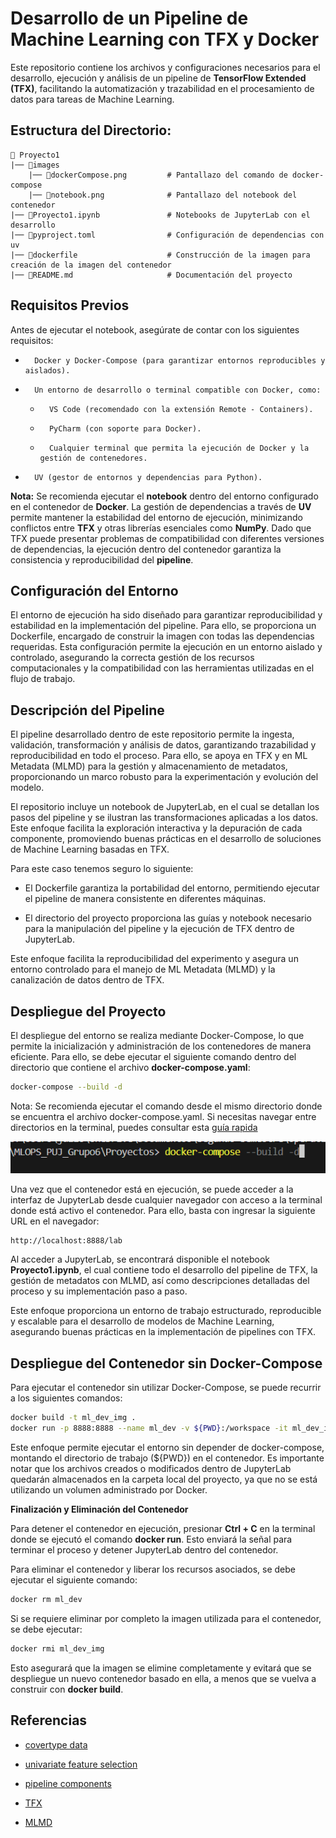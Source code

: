 # Desarrollo de un Pipeline de Machine Learning con TFX y Docker

Este repositorio contiene los archivos y configuraciones necesarios para el desarrollo, ejecución y análisis de un pipeline de **TensorFlow Extended (TFX)**, facilitando la automatización y trazabilidad en el procesamiento de datos para tareas de Machine Learning.

##      Estructura del Directorio:

```plaintext
📁 Proyecto1 
|── 📁images
    |── 📄dockerCompose.png         # Pantallazo del comando de docker-compose
    |── 📄notebook.png              # Pantallazo del notebook del contenedor
|── 📄Proyecto1.ipynb               # Notebooks de JupyterLab con el desarrollo
|── 📄pyproject.toml                # Configuración de dependencias con uv
|── 📄dockerfile                    # Construcción de la imagen para creación de la imagen del contenedor
|── 📄README.md                     # Documentación del proyecto
```

##      Requisitos Previos  

Antes de ejecutar el notebook, asegúrate de contar con los siguientes requisitos:

-       Docker y Docker-Compose (para garantizar entornos reproducibles y aislados).

-       Un entorno de desarrollo o terminal compatible con Docker, como:

    -       VS Code (recomendado con la extensión Remote - Containers).

    -       PyCharm (con soporte para Docker).

    -       Cualquier terminal que permita la ejecución de Docker y la gestión de contenedores.

-       UV (gestor de entornos y dependencias para Python).

**Nota:** Se recomienda ejecutar el **notebook** dentro del entorno configurado en el contenedor de **Docker**. La gestión de dependencias a través de **UV** permite mantener la estabilidad del entorno de ejecución, minimizando conflictos entre **TFX** y otras librerías esenciales como **NumPy**. Dado que TFX puede presentar problemas de compatibilidad con diferentes versiones de dependencias, la ejecución dentro del contenedor garantiza la consistencia y reproducibilidad del **pipeline**.

##      Configuración del Entorno

El entorno de ejecución ha sido diseñado para garantizar reproducibilidad y estabilidad en la implementación del pipeline. Para ello, se proporciona un Dockerfile, encargado de construir la imagen con todas las dependencias requeridas. Esta configuración permite la ejecución en un entorno aislado y controlado, asegurando la correcta gestión de los recursos computacionales y la compatibilidad con las herramientas utilizadas en el flujo de trabajo.

##      Descripción del Pipeline

El pipeline desarrollado dentro de este repositorio permite la ingesta, validación, transformación y análisis de datos, garantizando trazabilidad y reproducibilidad en todo el proceso. Para ello, se apoya en TFX y en ML Metadata (MLMD) para la gestión y almacenamiento de metadatos, proporcionando un marco robusto para la experimentación y evolución del modelo.

El repositorio incluye un notebook de JupyterLab, en el cual se detallan los pasos del pipeline y se ilustran las transformaciones aplicadas a los datos. Este enfoque facilita la exploración interactiva y la depuración de cada componente, promoviendo buenas prácticas en el desarrollo de soluciones de Machine Learning basadas en TFX.

Para este caso tenemos seguro lo siguiente:  

-   El Dockerfile garantiza la portabilidad del entorno, permitiendo ejecutar el pipeline de manera consistente en diferentes máquinas.

-   El directorio del proyecto proporciona las guías y notebook necesario para la manipulación del pipeline y la ejecución de TFX dentro de JupyterLab.

Este enfoque facilita la reproducibilidad del experimento y asegura un entorno controlado para el manejo de ML Metadata (MLMD) y la canalización de datos dentro de TFX. 


##      Despliegue del Proyecto

El despliegue del entorno se realiza mediante Docker-Compose, lo que permite la inicialización y administración de los contenedores de manera eficiente. Para ello, se debe ejecutar el siguiente comando dentro del directorio que contiene el archivo **docker-compose.yaml**:

```Bash
docker-compose --build -d
```
Nota: Se recomienda ejecutar el comando desde el mismo directorio donde se encuentra el archivo docker-compose.yaml. Si necesitas navegar entre directorios en la terminal, puedes consultar esta [guía rapida](https://terminalcheatsheet.com/es/guides/navigate-terminal)

![Ejemplo en Consola](images/dockerCompose.png)

Una vez que el contenedor está en ejecución, se puede acceder a la interfaz de JupyterLab desde cualquier navegador con acceso a la terminal donde está activo el contenedor. Para ello, basta con ingresar la siguiente URL en el navegador:

```Bash
http://localhost:8888/lab 
```

Al acceder a JupyterLab, se encontrará disponible el notebook **Proyecto1.ipynb**, el cual contiene todo el desarrollo del pipeline de TFX, la gestión de metadatos con MLMD, así como descripciones detalladas del proceso y su implementación paso a paso.

Este enfoque proporciona un entorno de trabajo estructurado, reproducible y escalable para el desarrollo de modelos de Machine Learning, asegurando buenas prácticas en la implementación de pipelines con TFX.


##      Despliegue del Contenedor sin Docker-Compose

Para ejecutar el contenedor sin utilizar Docker-Compose, se puede recurrir a los siguientes comandos:

```Bash
docker build -t ml_dev_img .
docker run -p 8888:8888 --name ml_dev -v ${PWD}:/workspace -it ml_dev_img
```

Este enfoque permite ejecutar el entorno sin depender de docker-compose, montando el directorio de trabajo (${PWD}) en el contenedor. Es importante notar que los archivos creados o modificados dentro de JupyterLab quedarán almacenados en la carpeta local del proyecto, ya que no se está utilizando un volumen administrado por Docker.

**Finalización y Eliminación del Contenedor**

Para detener el contenedor en ejecución, presionar **Ctrl + C** en la terminal donde se ejecutó el comando **docker run**. Esto enviará la señal para terminar el proceso y detener JupyterLab dentro del contenedor.

Para eliminar el contenedor y liberar los recursos asociados, se debe ejecutar el siguiente comando:

```Bash 
docker rm ml_dev
```
Si se requiere eliminar por completo la imagen utilizada para el contenedor, se debe ejecutar:

```Bash
docker rmi ml_dev_img
```

Esto asegurará que la imagen se elimine completamente y evitará que se despliegue un nuevo contenedor basado en ella, a menos que se vuelva a construir con **docker build**.


##      Referencias

-   [covertype data](https://archive.ics.uci.edu/ml/datasets/covertype)

-   [univariate feature selection](https://scikit-learn.org/stable/modules/feature_selection.html#univariate-feature-selection)

-   [pipeline components](https://www.tensorflow.org/tfx/api_docs/python/tfx/v1/components)

-   [TFX](https://www.tensorflow.org/tfx/guide?hl=es)

-   [MLMD](https://www.tensorflow.org/tfx/guide/mlmd?hl=es)